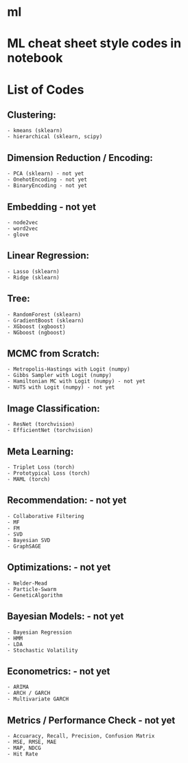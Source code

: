 # ml
# ML cheat sheet style codes in notebook

# List of Codes 

## Clustering:
    - kmeans (sklearn)
    - hierarchical (sklearn, scipy)

## Dimension Reduction / Encoding:
    - PCA (sklearn) - not yet
    - OnehotEncoding - not yet
    - BinaryEncoding - not yet

## Embedding - not yet
    - node2vec
    - word2vec
    - glove

## Linear Regression:
    - Lasso (sklearn)
    - Ridge (sklearn)

## Tree:
    - RandomForest (sklearn)
    - GradientBoost (sklearn)
    - XGboost (xgboost)
    - NGboost (ngboost)

## MCMC from Scratch:
    - Metropolis-Hastings with Logit (numpy)
    - Gibbs Sampler with Logit (numpy)
    - Hamiltonian MC with Logit (numpy) - not yet
    - NUTS with Logit (numpy) - not yet

## Image Classification:
    - ResNet (torchvision)
    - EfficientNet (torchvision)

## Meta Learning:
    - Triplet Loss (torch)
    - Prototypical Loss (torch)
    - MAML (torch)

## Recommendation: - not yet
    - Collaborative Filtering
    - MF
    - FM
    - SVD
    - Bayesian SVD
    - GraphSAGE

## Optimizations: - not yet
    - Nelder-Mead
    - Particle-Swarm
    - GeneticAlgorithm

## Bayesian Models: - not yet
    - Bayesian Regression
    - HMM
    - LDA
    - Stochastic Volatility

## Econometrics: - not yet
    - ARIMA
    - ARCH / GARCH
    - Multivariate GARCH

## Metrics / Performance Check - not yet
    - Accuaracy, Recall, Precision, Confusion Matrix
    - MSE, RMSE, MAE
    - MAP, NDCG
    - Hit Rate